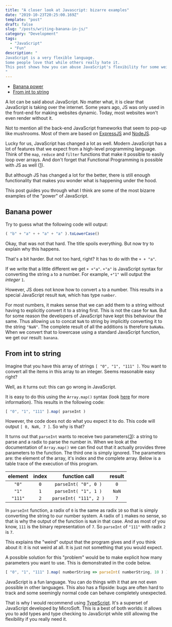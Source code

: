 ```yaml
---
title: "A closer look at Javascript: bizarre examples"
date: "2019-10-23T20:25:00.169Z"
template: "post"
draft: false
slug: "/posts/writing-banana-in-js/"
category: "Development"
tags:
  - "JavaScript"
  - "Fun"
description: "
JavaScript is a very flexible language.
Some people love that while others really hate it.
This post shows how you can abuse JavaScript's flexibility for some weird stuff.
"
---
```

- [Banana power](#banana-power)
- [From int to string](#from-int-to-string)

A lot can be said about JavaScript.
No matter what, it is clear that JavaScript is taking over the internet.
Some years ago, JS was only used in the front-end for making websites dynamic.
Today, most websites won't even render without it.

Not to mention all the back-end JavaScript frameworks that seem to pop-up like mushrooms.
Most of them are based on [ExpressJS]([https://expressjs.com/]) and [NodeJS](https://nodejs.org/en/).

Lucky for us, JavaScript has changed a lot as well.
Modern JavaScript has a lot of features that we expect from a high-level programming language.
Think of the `map`, `reduce` and `filter` functions that make it possible to easily loop over arrays.
And don't forget that Functional Programming is possible with JS as well ([1]).

But although JS has changed a lot for the better, there is still enough functionality that makes you wonder what is happening under the hood.

This post guides you through what I think are some of the most bizarre examples of the "power" of JavaScript.

## Banana power
Try to guess what the following code will output:
```javascript
( "b" + "a" + + "a" + "a" ).toLowerCase()
```
Okay, that was not that hard. The title spoils everything. But now try to explain why this happens.

That's a bit harder. 
But not too hard, right?
It has to do with the `+ + "a"`.

If we write that a little different we get `+ +"a"`.
`+"a"` is JavaScript syntax for converting the string `a` to a number.
For example, `+"1"` will output the *integer*&nbsp;`1`.

However, JS does not know how to convert `a` to a number.
This results in a special JavaScript result `NaN`, which has type `number`.

For most numbers, it makes sense that we can add them to a string without having to explicitly convert it to a string first.
This is not the case for `NaN`. But for some reason the developers of JavaScript have kept this behaviour the same.
Thus allowing us to concat `NaN` to string by implicitly converting it to the string `"NaN"`.
The complete result of all the additions is therefore `baNaNa`.
When we convert that to lowercase using a standard JavaScript function, we get our result: `banana`.

## From int to string
Imagine that you have this array of strings `[ "0", "1", "111" ]`.
You want to convert all the items in this array to an integer.
Seems reasonable easy right?

Well, as it turns out: this can go wrong in JavaScript.

It is easy to do this using the `Array.map()` syntax (look [here][2] for more information).
This results in the following code:
```javascript
[ "0", "1", "111" ].map( parseInt ) 
```
However, the code does not do what you expect it to do. This code will output `[ 0, NaN, 7 ]`. So why is that?

It turns out that `parseInt` wants to receive two parameters([3]): a string to parse and a radix to parse the number in.
When we look at the documentation of `Array.map()` we can find out that it actually provides three parameters to the function.
The third one is simply ignored.
The parameters are: the element of the array, it's index and the complete array.
Below is a table trace of the execution of this program.

| element | index | function call | result |
|:-------:|:-----:|:-------------:|:------:|
|  `"0"`  | `0` | `parseInt( "0", 0 )` | `0` |
|  `"1"`  | `1` | `parseInt( "1", 1 )` | `NaN` |
|  `"111"`  | `2` | `parseInt( "111", 2 )` | `7` |

In `parseInt` function, a radix of `0` is the same as radix `10` so that is simply converting the string to our number system.
A radix of `1` makes no sense, so that is why the output of the function is `NaN` in that case.
And as most of you know, `111` is the binary representation of `7`. So `parseInt` of `"111"` with radix `2` is `7`.

This explains the "weird" output that the program gives and if you think about it: it is not weird at all.
It is just not something that you would expect.

A possible solution for this "problem" would be to make explicit how many parameters you want to use.
This is demonstrated in the code below.

```javascript
[ "0", "1", "111" ].map( numberString => parseInt( numberString, 10 ) )
```

JavaScript is a fun language.
You can do things with it that are not even possible in other languages.
This also has a flipside: bugs are often hard to track and some seemingly normal code can behave completely unexpected.

That is why I would recommend using [TypeScript](https://www.typescriptlang.org/).
It's a superset of JavaScript developed by MicroSoft.
This is a best of both worlds: it allows you to add types and type checking to JavaScript while still allowing the flexibility if you really need it. 

[1]: https://opensource.com/article/17/6/functional-javascript
[2]: https://developer.mozilla.org/en-US/docs/Web/JavaScript/Reference/Global_Objects/Array/map
[3]: https://developer.mozilla.org/en-US/docs/Web/JavaScript/Reference/Global_Objects/parseInt
